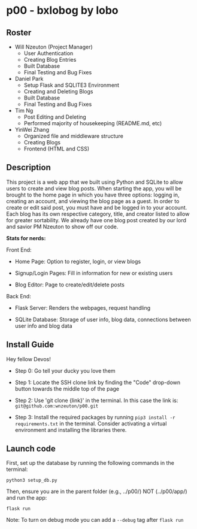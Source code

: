 # p00 - bxlobog by lobo
## Roster
-  Will Nzeuton (Project Manager)
    - User Authentication
    - Creating Blog Entries
    - Built Database
    - Final Testing and Bug Fixes
- Daniel Park
  - Setup Flask and SQLITE3 Environment
  - Creating and Deleting Blogs
  - Built Database
  - Final Testing and Bug Fixes
- Tim Ng
  - Post Editing and Deleting
  - Performed majority of housekeeping (README.md, etc)
- YinWei Zhang
  - Organized file and middleware structure
  - Creating Blogs
  - Frontend (HTML and CSS)

## Description
This project is a web app that we built using Python and SQLite to allow users to create and view blog posts. When starting the app, you will be brought to the home page in which you have three options: logging in, creating an account, and viewing the blog page as a guest. In order to create or edit said post, you must have and be logged in to your account. Each blog has its own respective category, title, and creator listed to allow for greater sortability. We already have one blog post created by our lord and savior PM Nzeuton to show off our code. 

**Stats for nerds:**

Front End:

- Home Page: Option to register, login, or view blogs

- Signup/Login Pages: Fill in information for new or existing users 

- Blog Editor: Page to create/edit/delete posts 

Back End:

- Flask Server: Renders the webpages, request handling

- SQLite Database: Storage of user info, blog data, connections between user info and blog data

## Install Guide
Hey fellow Devos!

- Step 0: Go tell your ducky you love them

- Step 1: Locate the SSH clone link by finding the "Code" drop-down button towards the middle top of the page

- Step 2: Use 'git clone {link}' in the terminal. In this case the link is: ```git@github.com:wnzeuton/p00.git```

- Step 3: Install the required packages by running ```pip3 install -r requirements.txt``` in the terminal. Consider activating a virtual environment and installing the libraries there.

## Launch code

First, set up the database by running the following commands in the terminal:
```
python3 setup_db.py
```

Then, ensure you are in the parent folder (e.g., ../p00/) NOT (../p00/app/) and run the app:

```
flask run
```

Note: To turn on debug mode you can add a ```--debug``` tag after ```flask run```

